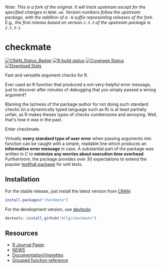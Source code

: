 _Note: This is a fork of the original. It will track upstream except for the specified changes in `NEWS.md`. Version numbers follow the upstream package, with the addition of a `-N` suffix representing releases of the fork. E.g., the first release based on version `2.3.3` of the upstream package is `2.3.3-1`._

# checkmate

[![CRAN_Status_Badge](https://www.r-pkg.org/badges/version/checkmate)](https://cran.r-project.org/package=checkmate)
[![R build status](https://github.com/mllg/checkmate/workflows/R-CMD-check/badge.svg)](https://github.com/mllg/checkmate)
[![Coverage Status](https://img.shields.io/coveralls/mllg/checkmate.svg)](https://coveralls.io/github/mllg/checkmate)
[![Download Stats](https://cranlogs.r-pkg.org/badges/checkmate)](https://cran.r-project.org/package=checkmate)

Fast and versatile argument checks for R.

Ever used an R function that produced a not-very-helpful error message,
just to discover after minutes of debugging that you simply passed a wrong argument?

Blaming the laziness of the package author for not doing such standard checks
(in a dynamically typed language such as R) is at least partially unfair, as R makes theses types of checks
cumbersome and annoying. Well, that's how it was in the past.

Enter checkmate.

Virtually **every standard type of user error** when passing arguments into function can be
caught with a simple, readable line which produces an **informative error message** in case.
A substantial part of the package was written in C to **minimize any worries about execution time overhead**.
Furthermore, the package provides over 30 expectations to extend the popular [testthat package](https://cran.r-project.org/package=testthat) for unit tests.

## Installation

For the stable release, just install the latest version from [CRAN](https://cran.r-project.org/package=checkmate):

```r
install.packages("checkmate")
```

For the development version, use [devtools](https://cran.r-project.org/package=devtools):

```r
devtools::install_github("mllg/checkmate")
```

## Resources

- [R Journal Paper](https://journal.r-project.org/archive/2017/RJ-2017-028/index.html)
- [NEWS](https://github.com/mllg/checkmate/blob/master/NEWS.md)
- [Documentation/Vignettes](https://mllg.github.io/checkmate/)
- [Grouped function reference](https://mllg.github.io/checkmate/reference/checkmate-package)
